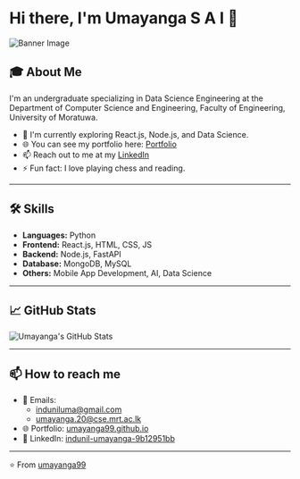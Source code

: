 # Hi there, I'm Umayanga S A I 👋

![Banner Image](path/to/your/banner/image.jpg) <!-- Add a banner image if you have one -->

## 🎓 About Me

I'm an undergraduate specializing in Data Science Engineering at the Department of Computer Science and Engineering, Faculty of Engineering, University of Moratuwa.

- 🌱 I'm currently exploring React.js, Node.js, and Data Science.
- 🌐 You can see my portfolio here: [Portfolio](https://umayanga99.github.io/)
- 📫 Reach out to me at my [LinkedIn](https://www.linkedin.com/in/indunil-umayanga-9b12951bb)
- ⚡ Fun fact: I love playing chess and reading.

---

## 🛠 Skills

- **Languages:** Python
- **Frontend:** React.js, HTML, CSS, JS
- **Backend:** Node.js, FastAPI
- **Database:** MongoDB, MySQL
- **Others:** Mobile App Development, AI, Data Science

---

## 📈 GitHub Stats

![Umayanga's GitHub Stats](https://github-readme-stats.vercel.app/api?username=umayanga99&show_icons=true&theme=radical)

---

## 📫 How to reach me

- 📧 Emails: 
  - [induniluma@gmail.com](mailto:induniluma@gmail.com)
  - [umayanga.20@cse.mrt.ac.lk](mailto:umayanga.20@cse.mrt.ac.lk)
- 🌐 Portfolio: [umayanga99.github.io](https://umayanga99.github.io/)
- 💼 LinkedIn: [indunil-umayanga-9b12951bb](https://www.linkedin.com/in/indunil-umayanga-9b12951bb)

---



⭐️ From [umayanga99](https://github.com/umayanga99)
